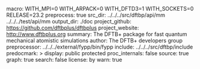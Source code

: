 macro:
        WITH_MPI=0
        WITH_ARPACK=0
        WITH_DFTD3=1
        WITH_SOCKETS=0
        RELEASE=23.2
preprocess: true
src_dir:
        ../../../src/dftbp/api/mm
        ../../../test/api/mm
output_dir: ./doc
project_github: https://github.com/dftbplus/dftbplus
project_website: http://www.dftbplus.org
summary: The DFTB+ package for fast quantum mechanical atomistic simulations
author: The DFTB+ developers group
preprocessor: ../../../external/fypp/bin/fypp
include: ../../../src/dftbp/include
predocmark: >
display: public
         protected
proc_internals:
        false
source: true
graph: true
search: false
license: by
warn: true

